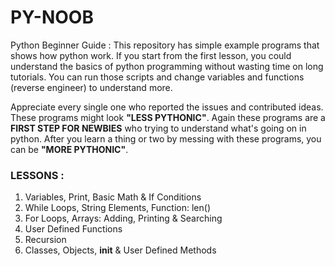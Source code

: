 # PY-NOOB
Python Beginner Guide : This repository has simple example programs that shows how python work. If you start from the first lesson, you could understand the basics of python programming without wasting time on long tutorials. You can run those scripts and change variables and functions (reverse engineer) to understand more.

Appreciate every single one who reported the issues and contributed ideas. These programs might look __"LESS PYTHONIC"__. Again these programs are a __FIRST STEP FOR NEWBIES__ who trying to understand what's going on in python. After you learn a thing or two by messing with these programs, you can be __"MORE PYTHONIC"__. 

### LESSONS : 
   1.  Variables, Print, Basic Math & If Conditions 
   2.  While Loops, String Elements, Function: len()
   3.  For Loops, Arrays: Adding, Printing & Searching 
   4.  User Defined Functions
   5.  Recursion
   6.  Classes, Objects, __init__ & User Defined Methods
